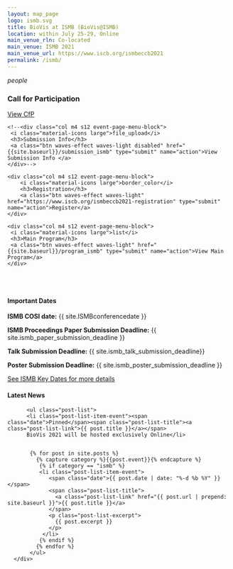 ```yaml
---
layout: map_page
logo: ismb.svg
title: BioVis at ISMB (BioVis@ISMB)
location: within July 25-29, Online
main_venue_rln: Co-located
main_venue: ISMB 2021
main_venue_url: https://www.iscb.org/ismbeccb2021
permalink: /ismb/
---
```

<!--<br>
<div style="background-color: #f2f2f2; border-style: solid; border-color: #009e9d; padding: 5px;">
<h4> Additional details for BioVis@ISMB 2018 will be announced soon. In the meantime check out last year's event <a href="http://biovis.net/2017/ismb">BioVis@ISMB</a> and our co-located meeting with <a href= "http://biovis.net/2017/ieeevis">IEEE VIS 2017</a> </h4>
</div>-->

<div class="row center-align">
    <div class="col m4 s12 event-page-menu-block">
     <i class="material-icons large">people</i>
     <h3>Call for Participation</h3>
     <a class="btn waves-effect waves-light" href="{{site.baseurl}}/cfp_ismb" type="submit" name="action">View CfP</a>
    </div>

    <!--<div class="col m4 s12 event-page-menu-block">
     <i class="material-icons large">file_upload</i>
     <h3>Submission Info</h3>
     <a class="btn waves-effect waves-light disabled" href="{{site.baseurl}}/submission_ismb" type="submit" name="action">View Submission Info </a>
    </div>-->

    <div class="col m4 s12 event-page-menu-block">
        <i class="material-icons large">border_color</i>
        <h3>Registration</h3>
        <a class="btn waves-effect waves-light" href="https://www.iscb.org/ismbeccb2021-registration" type="submit" name="action">Register</a>
    </div>

    <div class="col m4 s12 event-page-menu-block">
     <i class="material-icons large">list</i>
     <h3>Main Program</h3>
     <a class="btn waves-effect waves-light" href="{{site.baseurl}}/program_ismb" type="submit" name="action">View Main Program</a>
    </div>
</div>

<br/>

<br/>

<div class="row left-align">    
      <div class="col s12 m6">
            <h4 id="ismbImportantDates">Important Dates</h4>
             <p><strong>ISMB COSI date:</strong>  {{ site.ISMBconferencedate }} </p>
            <p><strong>ISMB Proceedings Paper Submission Deadline:</strong>  {{ site.ismb_paper_submission_deadline }}</p>
			<p><strong>Talk Submission Deadline:</strong> {{ site.ismb_talk_submission_deadline}}</p>  
            <p><strong>Poster Submission Deadline:</strong>  {{ site.ismb_poster_submission_deadline }}</p>
			<p><a href="{{ site.ismblink }}-keydates">See ISMB Key Dates for more details</a></p>
      </div>


<div class="col s12 m6">
          <h4>Latest News</h4>

          <ul class="post-list">
          <li class="post-list-item-event"><span class="date">Pinned</span><span class="post-list-title"><a class="post-list-link">{{ post.title }}</a></span>                 
          BioVis 2021 will be hosted exclusively Online</li>
          
          
           {% for post in site.posts %}
             {% capture category %}{{post.event}}{% endcapture %}
              {% if category == "ismb" %}
              <li class="post-list-item-event">
                 <span class="date">{{ post.date | date: "%-d %b %Y" }}</span>
                 <span class="post-list-title">
                   <a class="post-list-link" href="{{ post.url | prepend: site.baseurl }}">{{ post.title }}</a>
                 </span>
                 <p class="post-list-excerpt">
                   {{ post.excerpt }}
                 </p>              
               </li>
              {% endif %}
             {% endfor %}
           </ul>
      </div>
</div>
</div>

<br/>
<br/>
